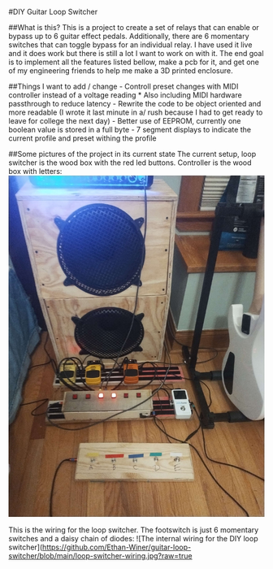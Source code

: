 #DIY Guitar Loop Switcher

##What is this?
	This is a project to create a set of relays that can enable or bypass up to 6 guitar effect pedals. Additionally, there are 6 momentary switches that can toggle bypass for an individual relay. I have used it live and it does work but there is still a lot I want to work on with it. The end goal is to implement all the features listed bellow, make a pcb for it, and get one of my engineering friends to help me make a 3D printed enclosure.

##Things I want to add / change	
	- Controll preset changes with MIDI controller instead of a voltage reading
		* Also including MIDI hardware passthrough to reduce latency
	- Rewrite the code to be object oriented and more readable (I wrote it last minute in a/
	rush because I had to get ready to leave for college the next day)
	- Better use of EEPROM, currently one boolean value is stored in a full byte
	- 7 segment displays to indicate the current profile and preset withing the profile

##Some pictures of the project in its current state
The current setup, loop switcher is the wood box with the red led buttons. Controller is the wood box with letters:
![A guitar pedalboard with the DIY loop switcher](https://github.com/Ethan-Winer/guitar-loop-switcher/blob/main/full-setup.jpg?raw=true)

This is the wiring for the loop switcher. The footswitch is just 6 momentary switches and a daisy chain of diodes:
![The internal wiring for the DIY loop switcher](https://github.com/Ethan-Winer/guitar-loop-switcher/blob/main/loop-switcher-wiring.jpg?raw=true